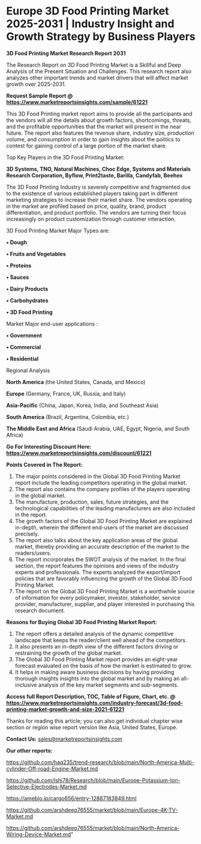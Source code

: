 # Europe 3D Food Printing Market 2025-2031 | Industry Insight and Growth Strategy by Business Players

<strong>3D Food Printing Market Research Report 2031</strong>

The Research Report on 3D Food Printing Market is a Skillful and Deep Analysis of the Present Situation and Challenges. This research report also analyzes other important trends and market drivers that will affect market growth over 2025-2031.

<strong>Request Sample Report @ <a href=https://www.marketreportsinsights.com/sample/61221>https://www.marketreportsinsights.com/sample/61221</a></strong>

This 3D Food Printing market report aims to provide all the participants and the vendors will all the details about growth factors, shortcomings, threats, and the profitable opportunities that the market will present in the near future. The report also features the revenue share, industry size, production volume, and consumption in order to gain insights about the politics to contest for gaining control of a large portion of the market share.

Top Key Players in the 3D Food Printing Market:

<strong>3D Systems, TNO, Natural Machines, Choc Edge, Systems and Materials Research Corporation, Byflow, Print2taste, Barilla, Candyfab, Beehex</strong>

The 3D Food Printing Industry is severely competitive and fragmented due to the existence of various established players taking part in different marketing strategies to increase their market share. The vendors operating in the market are profiled based on price, quality, brand, product differentiation, and product portfolio. The vendors are turning their focus increasingly on product customization through customer interaction.

3D Food Printing Market Major Types are:

<strong>• Dough

• Fruits and Vegetables

• Proteins

• Sauces

• Dairy Products

• Carbohydrates

• 3D Food Printing</strong>

Market Major end-user applications :

<strong>• Government

• Commercial

• Residential</strong>

Regional Analysis

</u><strong><b>North America</b></strong> (the United States, Canada, and Mexico)

<strong><b>Europe </b></strong>(Germany, France, UK, Russia, and Italy)

<strong><b>Asia-Pacific</b></strong> (China, Japan, Korea, India, and Southeast Asia)

<strong><b>South America</b></strong> (Brazil, Argentina, Colombia, etc.)

<strong><b>The Middle East and Africa</b></strong> (Saudi Arabia, UAE, Egypt, Nigeria, and South Africa)

<strong>Go For Interesting Discount Here: <a href=https://www.marketreportsinsights.com/discount/61221>https://www.marketreportsinsights.com/discount/61221</a></strong>

<strong>Points Covered in The Report:</strong>
<ol>
  <li>The major points considered in the Global 3D Food Printing Market report include the leading competitors operating in the global market.</li>
  <li>The report also contains the company profiles of the players operating in the global market.</li>
  <li>The manufacture, production, sales, future strategies, and the technological capabilities of the leading manufacturers are also included in the report.</li>
  <li>The growth factors of the Global 3D Food Printing Market are explained in-depth, wherein the different end-users of the market are discussed precisely.</li>
  <li>The report also talks about the key application areas of the global market, thereby providing an accurate description of the market to the readers/users.</li>
  <li>The report incorporates the SWOT analysis of the market. In the final section, the report features the opinions and views of the industry experts and professionals. The experts analyzed the export/import policies that are favorably influencing the growth of the Global 3D Food Printing Market.</li>
  <li>The report on the Global 3D Food Printing Market is a worthwhile source of information for every policymaker, investor, stakeholder, service provider, manufacturer, supplier, and player interested in purchasing this research document.</li>
</ol>
<strong>Reasons for Buying Global 3D Food Printing Market Report:</strong>

<ol>
  <li>The report offers a detailed analysis of the dynamic competitive landscape that keeps the reader/client well ahead of the competitors.</li>
  <li>It also presents an in-depth view of the different factors driving or restraining the growth of the global market.</li>
  <li>The Global 3D Food Printing Market report provides an eight-year forecast evaluated on the basis of how the market is estimated to grow.</li>
  <li>It helps in making aware business decisions by having providing thorough insights insights into the global market and by making an all-inclusive analysis of the key market segments and sub-segments.</li>
</ol>
<strong>Access full Report Description, TOC, Table of Figure, Chart, etc. @ <a href=https://www.marketreportsinsights.com/industry-forecast/3d-food-printing-market-growth-and-size-2021-61221>https://www.marketreportsinsights.com/industry-forecast/3d-food-printing-market-growth-and-size-2021-61221</a></strong>


Thanks for reading this article; you can also get individual chapter wise section or region wise report version like Asia, United States, Europe.

<strong>Contact Us:</strong>
sales@marketreportsinsights.com

<strong>Our other reports:</strong>

<a href=https://github.com/haq235/trend-research/blob/main/North-America-Multi-cylinder-Off-road-Engine-Market.md>https://github.com/haq235/trend-research/blob/main/North-America-Multi-cylinder-Off-road-Engine-Market.md</a>

<a href=https://github.com/Ishi78/Research/blob/main/Europe-Potassium-Ion-Selective-Electrodes-Market.md>https://github.com/Ishi78/Research/blob/main/Europe-Potassium-Ion-Selective-Electrodes-Market.md</a>

<a href=https://ameblo.jp/cargo656/entry-12887183849.html>https://ameblo.jp/cargo656/entry-12887183849.html</a>

<a href=https://github.com/arshdeep76555/market/blob/main/Europe-4K-TV-Market.md>https://github.com/arshdeep76555/market/blob/main/Europe-4K-TV-Market.md</a>

<a href=https://github.com/arshdeep76555/market/blob/main/North-America-Wiring-Device-Market.md>https://github.com/arshdeep76555/market/blob/main/North-America-Wiring-Device-Market.md</a>"
